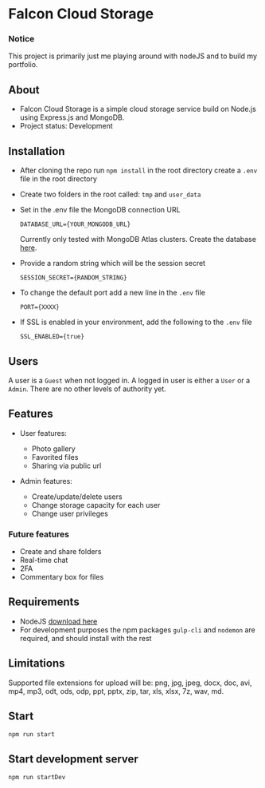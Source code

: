 # Falcon Cloud Storage

### Notice
This project is primarily just me playing around with nodeJS and to build my portfolio.

## About

* Falcon Cloud Storage is a simple cloud storage service build on Node.js using Express.js and MongoDB.
* Project status: Development

## Installation

* After cloning the repo run `npm install` in the root directory create a `.env` file in the root directory

* Create two folders in the root called: `tmp` and `user_data`

* Set in the .env file the MongoDB connection URL
    
    `DATABASE_URL={YOUR_MONGODB_URL}`

    Currently only tested with MongoDB Atlas clusters. Create the database [here](https://cloud.mongodb.com).

* Provide a random string which will be the session secret

    `SESSION_SECRET={RANDOM_STRING}`

* To change the default port add a new line in the `.env` file

    `PORT={XXXX}`

* If SSL is enabled in your environment, add the following to the `.env` file

    `SSL_ENABLED={true}`
    
## Users
A user is a `Guest` when not logged in. A logged in user is either a `User` or a `Admin`.
There are no other levels of authority yet.

## Features
- User features: 
    * Photo gallery
    * Favorited files 
    * Sharing via public url

- Admin features: 
    * Create/update/delete users
    * Change storage capacity for each user
    * Change user privileges

### Future features 
* Create and share folders
* Real-time chat 
* 2FA
* Commentary box for files

## Requirements
* NodeJS [download here](https://nodejs.org/en/download/)
* For development purposes the npm packages `gulp-cli` and `nodemon` are required, and should install with the rest

## Limitations
Supported file extensions for upload will be: png, jpg, jpeg, docx, doc, avi, mp4, mp3, odt, ods, odp, ppt, pptx, zip, tar, xls, xlsx, 7z, wav, md.

## Start

    npm run start

## Start development server

    npm run startDev
